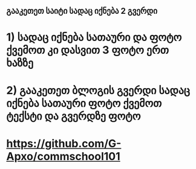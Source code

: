 ## გააკეთეთ საიტი სადაც იქნება 2 გვერდი

# 1) სადაც იქნება სათაური და ფოტო ქვემოთ კი დასვით 3 ფოტო ერთ ხაზზე
# 2) გააკეთეთ ბლოგის გვერდი სადაც იქნება სათაური ფოტო ქვემოთ ტექსტი და გვერდზე ფოტო

# https://github.com/G-Apxo/commschool101

